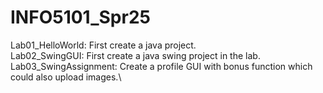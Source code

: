 # INFO5101_Spr25
Lab01_HelloWorld: First create a java project.\
Lab02_SwingGUI: First create a java swing project in the lab.\
Lab03_SwingAssignment: Create a profile GUI with bonus function which could also upload images.\
